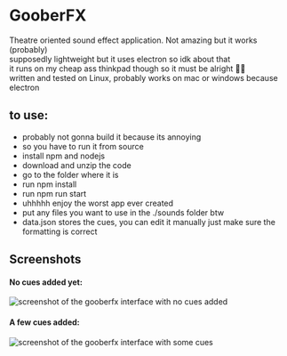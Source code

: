# GooberFX
Theatre oriented sound effect application. Not amazing but it works (probably) <br>
supposedly lightweight but it uses electron so idk about that <br>
it runs on my cheap ass thinkpad though so it must be alright 🤷‍♂️ <br>
written and tested on Linux, probably works on mac or windows because electron 
 ## to use:
 - probably not gonna build it because its annoying
 - so you have to run it from source
 - install npm and nodejs
 - download and unzip the code
 - go to the folder where it is
 - run npm install
 - run npm run start
 - uhhhhh enjoy the worst app ever created
 - put any files you want to use in the ./sounds folder btw
 - data.json stores the cues, you can edit it manually just make sure the formatting is correct

## Screenshots
#### No cues added yet:
![screenshot of the gooberfx interface with no cues added](https://github.com/bean-frog/GooberFX/readmeimgs/nocues.png)
#### A few cues added:
![screenshot of the gooberfx interface with some cues](https://github.com/bean-frog/GooberFX/readmeimgs/somecues.png)
